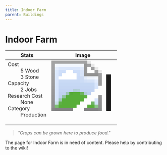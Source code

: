 ```yaml
---
title: Indoor Farm
parent: Buildings
---
```

# Indoor Farm

[//]: # (Pre-generated content)
<table><thead><tr><th>Stats</th><th>Image</th></tr></thead><tbody><tr><td><dl><dt>Cost</dt><dd>5 Wood<br>3 Stone</dd><dt>Capacity</dt><dd>2 Jobs</dd><dt>Research Cost</dt><dd>None</dd><dt>Category</dt><dd>Production</dd></dl></td><td><style>.building-image {width: 200px;height: 200px;overflow: hidden;position: relative;}.building-image img {image-rendering: pixelated;object-fit: none;transform: scale(10);transform-origin: left top;position: absolute;left: 0;top: 0;}</style><div class="building-image"><img style="object-position: -114px -940px;" src="https://tfe2-wiki.github.io/assets/sprites.png" alt="Indoor Farm Back"><img style="object-position: -92px -940px;" src="https://tfe2-wiki.github.io/assets/sprites.png" alt="Indoor Farm"></div></td></tr></tbody></table><blockquote><i>"Crops can be grown here to produce food."</i></blockquote>

The page for Indoor Farm is in need of content. Please help by contributing to the wiki!
